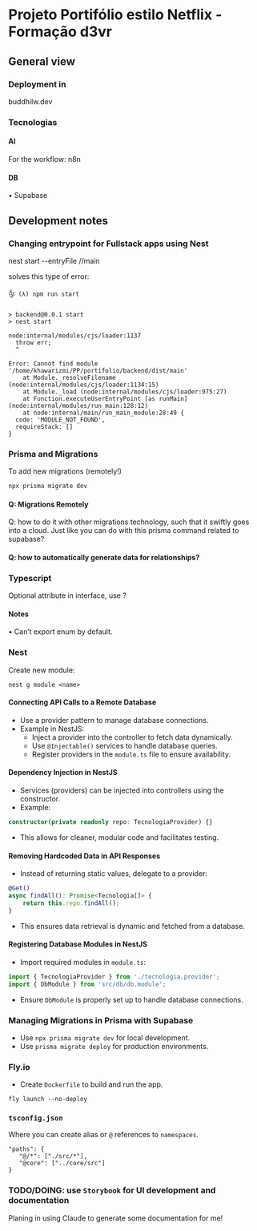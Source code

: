 # Projeto Portifólio estilo Netflix - Formação d3vr

## General view

### Deployment in

buddhilw.dev

### Tecnologias

#### AI

For the workflow: n8n

#### DB
• Supabase

## Development notes

### Changing entrypoint for Fullstack apps using Nest

nest start --entryFile <path>/<to>/main

solves this type of error:

```
༂ (λ) npm run start

> backend@0.0.1 start
> nest start

node:internal/modules/cjs/loader:1137
  throw err;
  ^

Error: Cannot find module '/home/khawarizmi/PP/portifolio/backend/dist/main'
    at Module._resolveFilename (node:internal/modules/cjs/loader:1134:15)
    at Module._load (node:internal/modules/cjs/loader:975:27)
    at Function.executeUserEntryPoint [as runMain] (node:internal/modules/run_main:128:12)
    at node:internal/main/run_main_module:28:49 {
  code: 'MODULE_NOT_FOUND',
  requireStack: []
}
```

### Prisma and Migrations

To add new migrations (remotely!)

``` bash
npx prisma migrate dev
```

#### Q: Migrations Remotely

Q: how to do it with other migrations technology, such that it swiftly goes into a cloud. Just like you can do with this prisma command related to supabase?

#### Q: how to automatically generate data for relationships?

### Typescript

Optional attribute in interface, use ?

#### Notes

• Can’t export enum by default.

### Nest

Create new module:

```
nest g module <name>
```

#### Connecting API Calls to a Remote Database

- Use a provider pattern to manage database connections.
- Example in NestJS:
  - Inject a provider into the controller to fetch data dynamically.
  - Use `@Injectable()` services to handle database queries.
  - Register providers in the `module.ts` file to ensure availability.

#### Dependency Injection in NestJS

- Services (providers) can be injected into controllers using the constructor.
- Example:

``` typescript
constructor(private readonly repo: TecnologiaProvider) {}
```

- This allows for cleaner, modular code and facilitates testing.

#### Removing Hardcoded Data in API Responses

- Instead of returning static values, delegate to a provider:

``` typescript
@Get()
async findAll(): Promise<Tecnologia[]> {
    return this.repo.findAll();
}
```

- This ensures data retrieval is dynamic and fetched from a database.

#### Registering Database Modules in NestJS

- Import required modules in `module.ts`:

``` typescript
import { TecnologiaProvider } from './tecnologia.provider';
import { DbModule } from 'src/db/db.module';
```

- Ensure `DbModule` is properly set up to handle database connections.

### Managing Migrations in Prisma with Supabase

- Use `npx prisma migrate dev` for local development.
- Use `prisma migrate deploy` for production environments.

### Fly.io

- Create `Dockerfile` to build and run the app.

```
fly launch --no-deploy
```

### `tsconfig.json`

Where you can create alias or `@` references to `namespaces`.

```
"paths": {
   "@/*": ["./src/*"],
   "@core": ["../core/src"]
}
```

### TODO/DOING: use `Storybook` for UI development and documentation

Planing in using Claude to generate some documentation for me!
